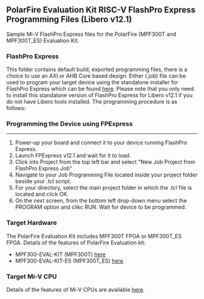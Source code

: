 ## PolarFire Evaluation Kit RISC-V FlashPro Express Programming Files (Libero v12.1)

Sample Mi-V FlashPro Express files for the PolarFire (MPF300T and MPF300T_ES) Evaluation Kit.

### FlashPro Express
This folder contains default build, exported programming files, there is a choice to use an AXI or AHB Core based design. Either (.job) file can be used to program your target device using the standalone installer for FlashPro Express which can be found [here](https://www.microsemi.com/product-directory/programming/4977-flashpro#software).
Please note that you only need to install this standalone version of FlashPro Express for Libero v12.1 if you do not have Libero tools installed. The programming procedure is as follows:

### Programming the Device using FPExpress
---------------------------------------------
1. Power-up your board and connect it to your device running FlashPro Express.
2. Launch FPExpress v12.1 and wait for it to load.
3. Click into Project from the top left bar and select "New Job Project from FlashPro Express Job"
4. Navigate to your Job Programming File located inside your project folder beside your .tcl script.
5. For your directory, select the main project folder in which the .tcl file is located and click OK.
6. On the next screen, from the bottom left drop-down menu select the PROGRAM option and clikc RUN. Wait for device to be programmed.

### Target Hardware
The PolarFire Evaluation Kit includes MPF300T FPGA or MPF300T_ES FPGA. Details of the features of PolarFire Evaluation kit:
* MPF300-EVAL-KIT (MPF300T) [here](https://www.microsemi.com/existing-parts/parts/150789)
* MPF300-EVAL-KIT-ES (MPF300T_ES) [here](https://www.microsemi.com/existing-parts/parts/138273).

### Target Mi-V CPU
Details of the features of Mi-V CPUs are available [here](https://github.com/RISCV-on-Microsemi-FPGA/CPUs).
